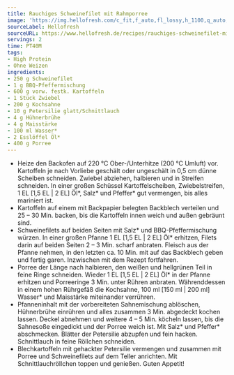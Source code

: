 ```yaml
---
title: Rauchiges Schweinefilet mit Rahmporree
image: 'https://img.hellofresh.com/c_fit,f_auto,fl_lossy,h_1100,q_auto,w_2600/hellofresh_s3/image/rauchiges-schweinefilet-mit-rahmporree-36c7a618.jpg'
sourceLabel: Hellofresh
sourceURL: https://www.hellofresh.de/recipes/rauchiges-schweinefilet-mit-rahmporree-623848d058d7f6023000a13b
servings: 2
time: PT40M
tags:
- High Protein
- Ohne Weizen
ingredients:
- 250 g Schweinefilet
- 1 g BBQ-Pfeffermischung
- 600 g vorw. festk. Kartoffeln
- 1 Stück Zwiebel
- 200 g Kochsahne
- 10 g Petersilie glatt/Schnittlauch
- 4 g Hühnerbrühe
- 4 g Maisstärke
- 100 ml Wasser*
- 2 Esslöffel Öl*
- 400 g Porree
---
```


- Heize den Backofen auf 220 °C Ober-/Unterhitze (200 °C Umluft) vor.  Kartoffeln je nach Vorliebe geschält oder ungeschält in 0,5 cm dünne Scheiben schneiden.  Zwiebel abziehen, halbieren und in Streifen schneiden.  In einer großen Schüssel Kartoffelscheiben, Zwiebelstreifen, 1 EL [1,5 EL | 2 EL] Öl\*, Salz\* und Pfeffer\* gut vermengen, bis alles mariniert ist.
- Kartoffeln auf einem mit Backpapier belegten Backblech verteilen und 25 – 30 Min. backen, bis die Kartoffeln innen weich und außen gebräunt sind.
- Schweinefilets auf beiden Seiten mit Salz\* und BBQ-Pfeffermischung würzen.  In einer großen Pfanne 1 EL [1,5 EL | 2 EL] Öl\* erhitzen, Filets darin auf beiden Seiten 2 – 3 Min. scharf anbraten.  Fleisch aus der Pfanne nehmen, in den letzten ca. 10 Min. mit auf das Backblech geben und fertig garen.  Inzwischen mit dem Rezept fortfahren.
- Porree der Länge nach halbieren, den weißen und hellgrünen Teil in feine Ringe schneiden.  Wieder 1 EL [1,5 EL | 2 EL] Öl\* in der Pfanne erhitzen und Porreeringe 3 Min. unter Rühren anbraten.  Währenddessen in einem hohen Rührgefäß die Kochsahne, 100 ml [150 ml | 200 ml] Wasser\* und Maisstärke miteinander verrühren.
- Pfanneninhalt mit der vorbereiteten Sahnemischung ablöschen, Hühnerbrühe einrühren und alles zusammen 3 Min. abgedeckt kochen lassen.  Deckel abnehmen und weitere 4 – 5 Min. köcheln lassen, bis die Sahnesoße eingedickt und der Porree weich ist.  Mit Salz\* und Pfeffer\* abschmecken.  Blätter der Petersilie abzupfen und fein hacken.  Schnittlauch in feine Röllchen schneiden.
- Blechkartoffeln mit gehackter Petersilie vermengen und zusammen mit Porree und Schweinefilets auf dem Teller anrichten.  Mit Schnittlauchröllchen toppen und genießen.  Guten Appetit!
